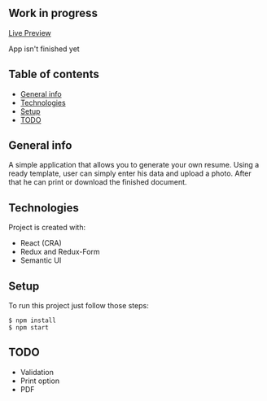 ## Work in progress
[Live Preview](https://mrajewski.github.io/CV-Creator/)

App isn't finished yet


## Table of contents
* [General info](#general-info)
* [Technologies](#technologies)
* [Setup](#setup)
* [TODO](#todo)

## General info
 A simple application that allows you to generate your own resume. Using a ready template, user can simply enter his data and upload a photo. After that he can print or download the finished document.
	
## Technologies
Project is created with:
* React (CRA)
* Redux and Redux-Form
* Semantic UI
	
## Setup
To run this project just follow those steps:

```
$ npm install
$ npm start
```

## TODO
* Validation
* Print option
* PDF 
